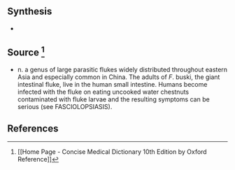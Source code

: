 ## Synthesis
- 
## Source [^1]
- n. a genus of large parasitic flukes widely distributed throughout eastern Asia and especially common in China. The adults of $F$. buski, the giant intestinal fluke, live in the human small intestine. Humans become infected with the fluke on eating uncooked water chestnuts contaminated with fluke larvae and the resulting symptoms can be serious (see FASCIOLOPSIASIS).
## References

[^1]: [[Home Page - Concise Medical Dictionary 10th Edition by Oxford Reference]]